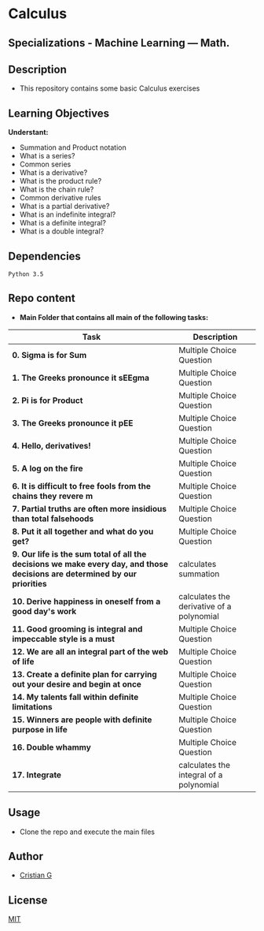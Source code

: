 # Calculus

## Specializations - Machine Learning ― Math.

## Description

* This repository contains some basic Calculus exercises

## Learning Objectives

**Understant:**

* Summation and Product notation
* What is a series?
* Common series
* What is a derivative?
* What is the product rule?
* What is the chain rule?
* Common derivative rules
* What is a partial derivative?
* What is an indefinite integral?
* What is a definite integral?
* What is a double integral?


## Dependencies
```
Python 3.5
```
## Repo content

* **Main Folder that contains all main of the following tasks:**

| Task | Description |
| --- | --- |
|**0. Sigma is for Sum** | Multiple Choice Question
|**1. The Greeks pronounce it sEEgma** | Multiple Choice Question
|**2. Pi is for Product** | Multiple Choice Question
|**3. The Greeks pronounce it pEE** | Multiple Choice Question
|**4. Hello, derivatives!** | Multiple Choice Question
|**5. A log on the fire** | Multiple Choice Question
|**6. It is difficult to free fools from the chains they revere m** | Multiple Choice Question
|**7. Partial truths are often more insidious than total falsehoods** | Multiple Choice Question
|**8. Put it all together and what do you get?** | Multiple Choice Question
|**9. Our life is the sum total of all the decisions we make every day, and those decisions are determined by our priorities** | calculates summation
|**10. Derive happiness in oneself from a good day's work** | calculates the derivative of a polynomial
|**11. Good grooming is integral and impeccable style is a must** | Multiple Choice Question
|**12. We are all an integral part of the web of life** | Multiple Choice Question
|**13. Create a definite plan for carrying out your desire and begin at once** | Multiple Choice Question
|**14. My talents fall within definite limitations** | Multiple Choice Question
|**15. Winners are people with definite purpose in life** | Multiple Choice Question
|**16. Double whammy** | Multiple Choice Question
|**17. Integrate** | calculates the integral of a polynomial

## Usage
* Clone the repo and execute the main files
## Author
- [Cristian G](https://github.com/cristian-fg)

## License
[MIT](https://choosealicense.com/licenses/mit/)
